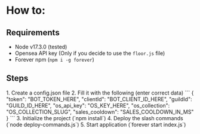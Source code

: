 <h1>How to:</h1>

<h2>Requirements</h2>

- Node v17.3.0 (tested)
- Opensea API key (Only if you decide to use the `floor.js` file)
- Forever npm (`npm i -g forever`)

<h2>Steps</h2>
1. Create a config.json file
2. Fill it with the following (enter correct data)
```
{
  "token": "BOT_TOKEN_HERE",
  "clientId": "BOT_CLIENT_ID_HERE",
  "guildId": "GUILD_ID_HERE",
  "os_api_key": "OS_KEY_HERE",
  "os_collection": "OS_COLLECTION_SLUG",
  "sales_cooldown": "SALES_COOLDOWN_IN_MS"
}
```
3. Initialize the project (`npm install`)
4. Deploy the slash commands (`node deploy-commands.js`)
5. Start application (`forever start index.js`)